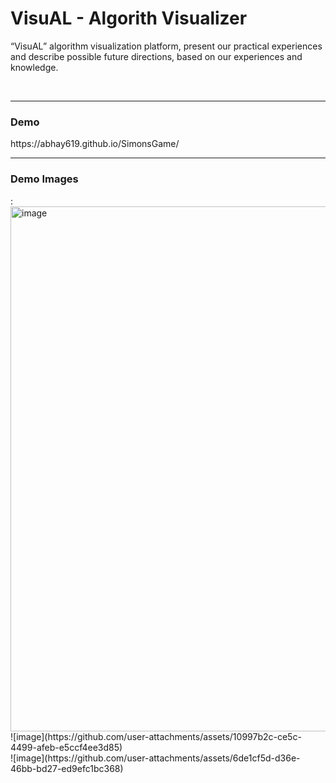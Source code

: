 <h1>VisuAL - Algorith Visualizer </h1>

“VisuAL” algorithm visualization platform, present our practical experiences and describe possible future directions, based on our experiences and knowledge.

<br>
<hr>

<h3>Demo</h3>
https://abhay619.github.io/SimonsGame/

<br>
<hr>

<h3>Demo Images</h3>:
<br>
<img width="840" alt="image" src="https://github.com/user-attachments/assets/fd17aa14-bb61-4899-b422-7fe527e81d59">

<br>
![image](https://github.com/user-attachments/assets/10997b2c-ce5c-4499-afeb-e5ccf4ee3d85)
<br>
![image](https://github.com/user-attachments/assets/6de1cf5d-d36e-46bb-bd27-ed9efc1bc368)

